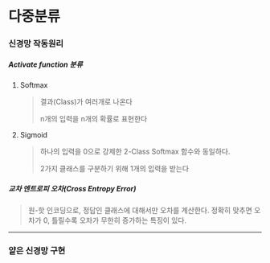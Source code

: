 # 다중분류



### 신경망 작동원리

##### Activate function 분류

1. Softmax

   > 결과(Class)가 여러개로 나온다
   >
   > n개의 입력을 n개의 확률로 표현한다

2. Sigmoid

   > 하나의 입력을 0으로 강제한 2-Class Softmax 함수와 동일하다.
   >
   > 2가지 클래스를 구분하기 위해 1개의 입력을 받는다



##### 교차 엔트로피 오차(Cross Entropy Error)

> 원-핫 인코딩으로, 정답인 클래스에 대해서만 오차를 계산한다. 정확히 맞추면 오차가 0, 틀릴수록 오차가 무한히 증가하는 특징이 있다.



---



### 얕은 신경망 구현















